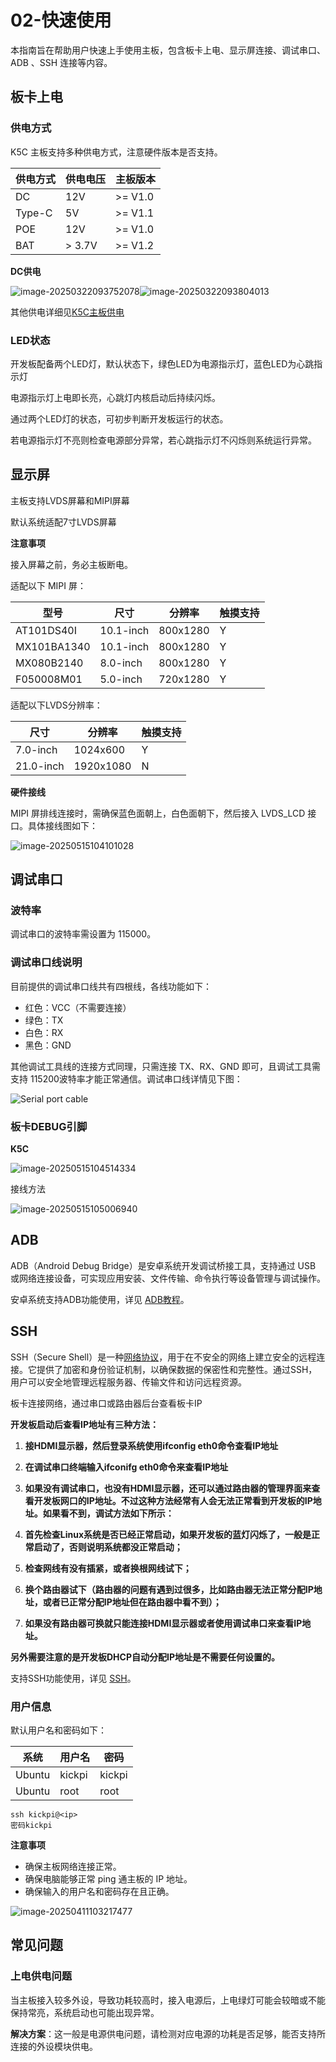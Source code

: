 # 02-快速使用

本指南旨在帮助用户快速上手使用主板，包含板卡上电、显示屏连接、调试串口、ADB 、SSH 连接等内容。

## 板卡上电

### 供电方式

K5C 主板支持多种供电方式，注意硬件版本是否支持。

| 供电方式 | 供电电压 | 主板版本 |
| -------- | -------- | -------- |
| DC       | 12V      | >= V1.0  |
| Type-C   | 5V       | >= V1.1  |
| POE      | 12V      | >= V1.0  |
| BAT      | > 3.7V   | >= V1.2  |

**DC供电**

![image-20250322093752078](http://tanzhtanzh.oss-cn-shenzhen.aliyuncs.com/img/image-20250322093752078.png)![image-20250322093804013](http://tanzhtanzh.oss-cn-shenzhen.aliyuncs.com/img/image-20250322093804013.png)

其他供电详细见[K5C主板供电](..\08-进阶\K5C主板供电.md)

### LED状态

开发板配备两个LED灯，默认状态下，绿色LED为电源指示灯，蓝色LED为心跳指示灯

电源指示灯上电即长亮，心跳灯内核启动后持续闪烁。

通过两个LED灯的状态，可初步判断开发板运行的状态。

若电源指示灯不亮则检查电源部分异常，若心跳指示灯不闪烁则系统运行异常。

## 显示屏

主板支持LVDS屏幕和MIPI屏幕 

默认系统适配7寸LVDS屏幕

**注意事项**

接入屏幕之前，务必主板断电。

适配以下 MIPI 屏：

| **型号**    | **尺寸**  | **分辨率** | 触摸支持 |
| ----------- | --------- | ---------- | -------- |
| AT101DS40I  | 10.1-inch | 800x1280   | Y        |
| MX101BA1340 | 10.1-inch | 800x1280   | Y        |
| MX080B2140  | 8.0-inch  | 800x1280   | Y        |
| F050008M01  | 5.0-inch  | 720x1280   | Y        |

适配以下LVDS分辨率：

| **尺寸**  | **分辨率** | 触摸支持 |
| --------- | ---------- | -------- |
| 7.0-inch  | 1024x600   | Y        |
| 21.0-inch | 1920x1080  | N        |



**硬件接线**

MIPI 屏排线连接时，需确保蓝色面朝上，白色面朝下，然后接入 LVDS_LCD 接口。具体接线图如下：

![image-20250515104101028](http://tanzhtanzh.oss-cn-shenzhen.aliyuncs.com/img/image-20250515104101028.png)

## 调试串口
### 波特率

调试串口的波特率需设置为 115000。

### 调试串口线说明

目前提供的调试串口线共有四根线，各线功能如下：

- 红色：VCC（不需要连接）
- 绿色：TX
- 白色：RX
- 黑色：GND

其他调试工具线的连接方式同理，只需连接 TX、RX、GND 即可，且调试工具需支持 115200波特率才能正常通信。调试串口线详情见下图：

![Serial port cable](http://tanzhtanzh.oss-cn-shenzhen.aliyuncs.com/img/image-20241231145656021.png)

### 板卡DEBUG引脚

**K5C**



![image-20250515104514334](http://tanzhtanzh.oss-cn-shenzhen.aliyuncs.com/img/image-20250515104514334.png)

接线方法

![image-20250515105006940](http://tanzhtanzh.oss-cn-shenzhen.aliyuncs.com/img/image-20250515105006940.png)

## ADB

ADB（Android Debug Bridge）是安卓系统开发调试桥接工具，支持通过 USB 或网络连接设备，可实现应用安装、文件传输、命令执行等设备管理与调试操作。

安卓系统支持ADB功能使用，详见 [ADB教程](../../../common/zh/adb/ADB教程.md)。

## SSH

SSH（Secure Shell）是一种[网络协议](https://so.csdn.net/so/search?q=网络协议&spm=1001.2101.3001.7020)，用于在不安全的网络上建立安全的远程连接。它提供了加密和身份验证机制，以确保数据的保密性和完整性。通过SSH，用户可以安全地管理远程服务器、传输文件和访问远程资源。

板卡连接网络，通过串口或路由器后台查看板卡IP

**开发板启动后查看IP地址有三种方法：**

1. **接HDMI显示器，然后登录系统使用ifconfig eth0命令查看IP地址**
2. **在调试串口终端输入ifconifg eth0命令来查看IP地址**
3. **如果没有调试串口，也没有HDMI显示器，还可以通过路由器的管理界面来查看开发板网口的IP地址。不过这种方法经常有人会无法正常看到开发板的IP地址。如果看不到，调试方法如下所示：**

4. **首先检查Linux系统是否已经正常启动，如果开发板的蓝灯闪烁了，一般是正常启动了，否则说明系统都没正常启动；**
5. **检查网线有没有插紧，或者换根网线试下；**
6. **换个路由器试下（路由器的问题有遇到过很多，比如路由器无法正常分配IP地址，或者已正常分配IP地址但在路由器中看不到）；**
7. **如果没有路由器可换就只能连接HDMI显示器或者使用调试串口来查看IP地址。**

**另外需要注意的是开发板DHCP自动分配IP地址是不需要任何设置的。**

支持SSH功能使用，详见 [SSH](../../../common/zh/linux/SSH.md)。

### 用户信息

默认用户名和密码如下：

| 系统   | 用户名 | 密码   |
| ------ | ------ | ------ |
| Ubuntu | kickpi | kickpi |
| Ubuntu | root   | root   |

``` shell
ssh kickpi@<ip>
密码kickpi
```

**注意事项**

- 确保主板网络连接正常。
- 确保电脑能够正常 ping 通主板的 IP 地址。
- 确保输入的用户名和密码存在且正确。

![image-20250411103217477](http://tanzhtanzh.oss-cn-shenzhen.aliyuncs.com/img/image-20250411103217477.png)

## 常见问题

### 上电供电问题

当主板接入较多外设，导致功耗较高时，接入电源后，上电绿灯可能会较暗或不能保持常亮，系统启动也可能出现异常。

**解决方案**：这一般是电源供电问题，请检测对应电源的功耗是否足够，能否支持所连接的外设模块供电。

